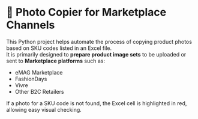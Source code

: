 # 📸 Photo Copier for Marketplace Channels

This Python project helps automate the process of copying product photos based on SKU codes listed in an Excel file.  
It is primarily designed to **prepare product image sets** to be uploaded or sent to **Marketplace platforms** such as:

- eMAG Marketplace
- FashionDays
- Vivre
- Other B2C Retailers

If a photo for a SKU code is not found, the Excel cell is highlighted in red, allowing easy visual checking.